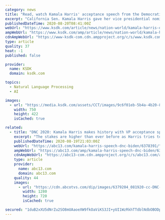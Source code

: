 ```yaml
---
category: news
title: "Read, watch Kamala Harris' acceptance speech from the Democratic National Convention"
excerpt: "California Sen. Kamala Harris gave her vice presidential nomination acceptance speech on the third night of the 2020 Democratic National Convention."
publishedDateTime: 2020-08-20T08:41:00Z
webUrl: "https://www.ksdk.com/article/news/nation-world/kamala-harris-dnc-full-speech/507-ece22113-f1e9-4533-b34c-a8778983557e"
ampWebUrl: "https://www.ksdk.com/amp/article/news/nation-world/kamala-harris-dnc-full-speech/507-ece22113-f1e9-4533-b34c-a8778983557e"
cdnAmpWebUrl: "https://www-ksdk-com.cdn.ampproject.org/c/s/www.ksdk.com/amp/article/news/nation-world/kamala-harris-dnc-full-speech/507-ece22113-f1e9-4533-b34c-a8778983557e"
type: article
quality: 37
heat: -1
published: false

provider:
  name: KSDK
  domain: ksdk.com

topics:
  - Natural Language Processing
  - AI

images:
  - url: "https://media.ksdk.com/assets/CCT/images/9c6f01eb-5b4a-4b20-86f7-9e5ba8f36e80/9c6f01eb-5b4a-4b20-86f7-9e5ba8f36e80_750x422.jpg"
    width: 750
    height: 422
    isCached: true

related:
  - title: "DNC 2020: Kamala Harris makes history with VP acceptance speech"
    excerpt: "The stakes are higher than ever before as Harris tries to unite the party behind its presidential candidate, Joe Biden."
    publishedDateTime: 2020-08-19T21:03:00Z
    webUrl: "https://abc13.com/kamala-harris-speech-dnc-biden/6378391/"
    ampWebUrl: "https://abc13.com/amp/kamala-harris-speech-dnc-biden/6378391/"
    cdnAmpWebUrl: "https://abc13-com.cdn.ampproject.org/c/s/abc13.com/amp/kamala-harris-speech-dnc-biden/6378391/"
    type: article
    provider:
      name: abc13.com
      domain: abc13.com
    quality: 44
    images:
      - url: "https://cdn.abcotvs.com/dip/images/6379204_081920-cc-DNC-harris-vid.jpg"
        width: 1280
        height: 720
        isCached: true

secured: "1duB2xXU5dNrZu2SO8mUAaoeXW9fkOaViKS3JI+yUI1WzRkhTTdblNdbOBODpjLEPTiE6M1jf8KGzQN1ATvAlEFMULLDdUlyiZ3eheHs9GfWODer2WZFqEPSvwQ2IVoClM3B0OyteCHIIfuj15JlrLi9RtKZEkaZWcPmaBGgBWhc9F6K53NQ2kPK2spAPJNxUXCN95kdfh0D/BQ1tm68wJmSGTWl+dfBnUogn/Ge6AKX5E6i3XLwtL8FA7FNZrh9ZpmrGSQXi0F6lrOFovqClx0T/5yb/85uLc0DeudmBpfXy/1X54INCBm24YQyR68g20QA9Jlcl4Vqn7qNNSpQMQ==;iKd6upSjUSZBjjZdNlFO/w=="
---
```


